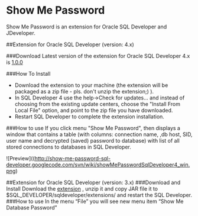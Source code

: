 Show Me Password
================

Show Me Password is an extension for Oracle SQL Developer and JDeveloper.



##Extension for Oracle SQL Developer (version: 4.x)

###Download
Latest version of the extension for Oracle SQL Developer 4.x is [1.0.0](https://github.com/tomecode/Show-Me-Password/releases/download/v1.0.0/ShowMePasswordSQLDeveloper4_v1.0.0.zip)

###How To Install
- Download the extension to your machine (the extension will be packaged as a zip file - pls. don't unzip the extension;) ).
- In SQL Developer 4 use the help->Check for updates... and instead of choosing from the existing update centers, choose the "Install From Local File" option, and point to the zip file you have downloaded.
- Restart SQL Developer to complete the extension installation.

###How to use
If you click menu "Show Me Password", then displays a window that contains a table (with columns: connection name, ,db host, SID, user name and decrypted (saved) password to database) with list of all stored connections to databases in SQL Developer. 

![Preview]((http://show-me-password-sql-developer.googlecode.com/svn/wiki/showMePasswordSqlDeveloper4_win.png)


##Extension for Oracle SQL Developer (version: 3.x)
###Download and Install
Download the [extension](http://show-me-password-sql-developer.googlecode.com/files/showMePassword_bin_1_2.zip) , unzip it and copy JAR file it to $SQL_DEVELOPER/sqldeveloper/extensions/ and restart the SQL Developer.
###How to use
In the menu “File” you will see new menu item “Show Me Database Password”
